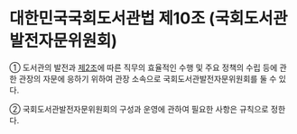 # 대한민국국회도서관법 제10조 (국회도서관발전자문위원회)

① 도서관의 발전과 [제2조](제2조%20-%20직무.md)에 따른 직무의 효율적인 수행 및 주요 정책의 수립 등에 관한 관장의 자문에 응하기 위하여 관장 소속으로 국회도서관발전자문위원회를 둘 수 있다.

② 국회도서관발전자문위원회의 구성과 운영에 관하여 필요한 사항은 규칙으로 정한다.
